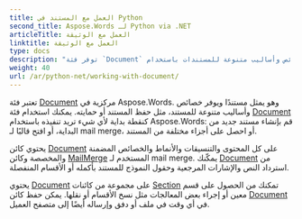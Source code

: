 ```yaml
---
title: العمل مع المستند في Python
second_title: Aspose.Words لـ Python via .NET
articleTitle: العمل مع الوثيقة
linktitle: العمل مع الوثيقة
type: docs
description: "توفر فئة `Document` خصائص وأساليب متنوعة للمستندات باستخدام Python. يمكنك استخدام فئة `Document` كنقطة بداية لكل ما تريد تنفيذه باستخدام Aspose.Words لـ Python. يمكن حفظ كائن `Document` في ملف أو دفق وإرساله أيضًا إلى المتصفح."
weight: 40
url: /ar/python-net/working-with-document/
---
```


تعتبر فئة [Document](https://reference.aspose.com/words/python-net/aspose.words/document/) مركزية في Aspose.Words. وهو يمثل مستندًا ويوفر خصائص وأساليب متنوعة للمستند، مثل حفظ المستند أو حمايته. يمكنك استخدام فئة [Document](https://reference.aspose.com/words/python-net/aspose.words/document/) كنقطة بداية لأي شيء تريد تنفيذه باستخدام Aspose.Words: قم بإنشاء مستند جديد من البداية، أو افتح قالبًا لـ mail merge، أو احصل على أجزاء مختلفة من المستند.

يحتوي كائن [Document](https://reference.aspose.com/words/python-net/aspose.words/document/) على كل المحتوى والتنسيقات والأنماط والخصائص المضمنة والمخصصة وكائن [MailMerge](https://reference.aspose.com/words/python-net/aspose.words.mailmerging/mailmerge/) المستخدم لـ mail merge. يمكّنك [Document](https://reference.aspose.com/words/python-net/aspose.words/document/) من استرداد النص والإشارات المرجعية وحقول النموذج للمستند بأكمله أو الأقسام المنفصلة.

يحتوي [Document](https://reference.aspose.com/words/python-net/aspose.words/document/) على مجموعة من كائنات [Section](https://reference.aspose.com/words/python-net/aspose.words/section/) تمكنك من الحصول على قسم معين أو إجراء بعض المعالجات مثل نسخ الأقسام أو نقلها. يمكن حفظ كائن [Document](https://reference.aspose.com/words/python-net/aspose.words/document/) في أي وقت في ملف أو دفق وإرساله أيضًا إلى متصفح العميل.
